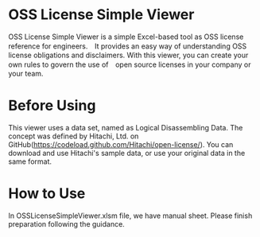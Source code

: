 # OSS License Simple Viewer
OSS License Simple Viewer is a simple Excel-based tool as OSS license reference for engineers.　It provides an easy way of understanding OSS license obligations and disclaimers. With this viewer, you can create your own rules to govern the use of　open source licenses in your company or your team.

# Before Using
This viewer uses a data set, named as Logical Disassembling Data. The concept was defined by Hitachi, Ltd. on GitHub(https://codeload.github.com/Hitachi/open-license/). You can download and use Hitachi's sample data, or use your original data in the same format.

# How to Use
In OSSLicenseSimpleViewer.xlsm file, we have manual sheet. Please finish preparation following the guidance.
